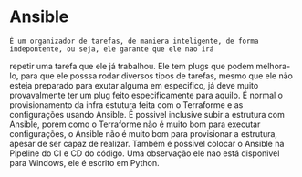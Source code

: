 # Ansible

    É um organizador de tarefas, de maniera inteligente, de forma indepontente, ou seja, ele garante que ele nao irá 
repetir uma tarefa que ele já trabalhou.
    Ele tem plugs que podem melhora-lo, para que ele posssa rodar diversos tipos de tarefas, mesmo que ele não esteja 
preparado para exutar alguma em especifico, já deve muito provavalmente ter um plug feito especificamente para aquilo.
    É normal o provisionamento da infra estutura feita com o Terraforme e as configurações usando Ansible.
    É possivel inclusive subir a estrutura com Ansible, porem como o Terraforme não é muito bom para executar 
configurações, o Ansible não é muito bom para provisionar a estrutura, apesar de ser capaz de realizar.
    Também é possível colocar o Ansible na Pipeline do CI e CD do código.
    Uma observação ele nao está disponivel para Windows, ele é escrito em Python.

